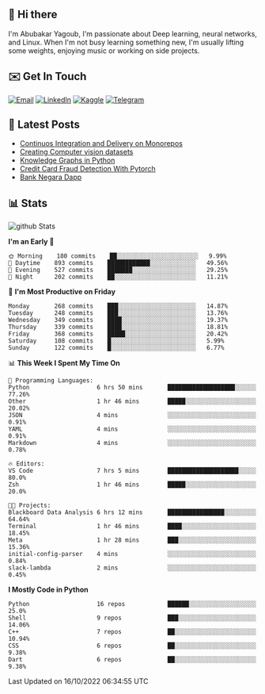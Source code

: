 ## 👋 Hi there

I'm Abubakar Yagoub, I'm passionate about Deep learning, neural networks, and
Linux. When I'm not busy learning something new, I'm usually lifting some
weights, enjoying music or working on side projects.

## ✉️ Get In Touch

[![Email](https://img.shields.io/badge/Email-f1f1f1?style=for-the-badge&logo=gmail&logoColor=0f111a)](mailto:git@blacksuan19.dev)
[![LinkedIn](https://img.shields.io/badge/LinkedIn-0077B5?style=for-the-badge&logo=linkedin&logoColor=white)](https://www.linkedin.com/in/blacksuan19/)
[![Kaggle](https://img.shields.io/badge/Kaggle-5acfff?style=for-the-badge&logo=kaggle&logoColor=white)](http://kaggle.com/abubakaryagob/)
[![Telegram](https://img.shields.io/badge/Telegram-2CA5E0?style=for-the-badge&logo=telegram&logoColor=white)](https://t.me/blacksuan19)

## 📩 Latest Posts

<!-- BLOG-POST-LIST:START -->
- [Continuos Integration and Delivery on Monorepos](https://www.blacksuan19.dev/blog/github-actions-monorepos/)
- [Creating Computer vision datasets](https://www.blacksuan19.dev/blog/creating-datasets/)
- [Knowledge Graphs in Python](https://www.blacksuan19.dev/projects/Knowledge_Graphs/)
- [Credit Card Fraud Detection With Pytorch](https://www.blacksuan19.dev/projects/credit-card-fraud-detection-with-pytorch/)
- [Bank Negara Dapp](https://www.blacksuan19.dev/projects/bank-negara/)
<!-- BLOG-POST-LIST:END -->

## 📊 Stats

![github Stats](https://github-readme-stats.vercel.app/api?username=blacksuan19&theme=github_dark&show_icons=true&count_private=true&custom_title=Github%20Stats&hide_border=true)

<!--START_SECTION:waka-->
**I'm an Early 🐤** 

```text
🌞 Morning    180 commits    ██░░░░░░░░░░░░░░░░░░░░░░░   9.99% 
🌆 Daytime    893 commits    ████████████░░░░░░░░░░░░░   49.56% 
🌃 Evening    527 commits    ███████░░░░░░░░░░░░░░░░░░   29.25% 
🌙 Night      202 commits    ██░░░░░░░░░░░░░░░░░░░░░░░   11.21%

```
📅 **I'm Most Productive on Friday** 

```text
Monday       268 commits    ███░░░░░░░░░░░░░░░░░░░░░░   14.87% 
Tuesday      248 commits    ███░░░░░░░░░░░░░░░░░░░░░░   13.76% 
Wednesday    349 commits    ████░░░░░░░░░░░░░░░░░░░░░   19.37% 
Thursday     339 commits    ████░░░░░░░░░░░░░░░░░░░░░   18.81% 
Friday       368 commits    █████░░░░░░░░░░░░░░░░░░░░   20.42% 
Saturday     108 commits    █░░░░░░░░░░░░░░░░░░░░░░░░   5.99% 
Sunday       122 commits    █░░░░░░░░░░░░░░░░░░░░░░░░   6.77%

```


📊 **This Week I Spent My Time On** 

```text
💬 Programming Languages: 
Python                   6 hrs 50 mins       ███████████████████░░░░░░   77.26% 
Other                    1 hr 46 mins        █████░░░░░░░░░░░░░░░░░░░░   20.02% 
JSON                     4 mins              ░░░░░░░░░░░░░░░░░░░░░░░░░   0.91% 
YAML                     4 mins              ░░░░░░░░░░░░░░░░░░░░░░░░░   0.91% 
Markdown                 4 mins              ░░░░░░░░░░░░░░░░░░░░░░░░░   0.78%

🔥 Editors: 
VS Code                  7 hrs 5 mins        ████████████████████░░░░░   80.0% 
Zsh                      1 hr 46 mins        █████░░░░░░░░░░░░░░░░░░░░   20.0%

🐱‍💻 Projects: 
Blackboard Data Analysis 6 hrs 12 mins       ████████████████░░░░░░░░░   64.64% 
Terminal                 1 hr 46 mins        ████░░░░░░░░░░░░░░░░░░░░░   18.45% 
Meta                     1 hr 28 mins        ███░░░░░░░░░░░░░░░░░░░░░░   15.36% 
initial-config-parser    4 mins              ░░░░░░░░░░░░░░░░░░░░░░░░░   0.84% 
slack-lambda             2 mins              ░░░░░░░░░░░░░░░░░░░░░░░░░   0.45%

```

**I Mostly Code in Python** 

```text
Python                   16 repos            ██████░░░░░░░░░░░░░░░░░░░   25.0% 
Shell                    9 repos             ███░░░░░░░░░░░░░░░░░░░░░░   14.06% 
C++                      7 repos             ██░░░░░░░░░░░░░░░░░░░░░░░   10.94% 
CSS                      6 repos             ██░░░░░░░░░░░░░░░░░░░░░░░   9.38% 
Dart                     6 repos             ██░░░░░░░░░░░░░░░░░░░░░░░   9.38%

```



 Last Updated on 16/10/2022 06:34:55 UTC
<!--END_SECTION:waka-->
